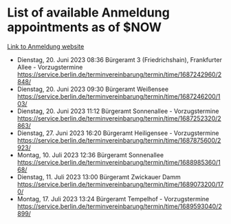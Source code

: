 # List of available Anmeldung appointments as of $NOW
[Link to Anmeldung website](https://service.berlin.de/terminvereinbarung/termin/tag.php?termin=1&anliegen[]=120686&dienstleisterlist=122210,122217,327316,122219,327312,122227,327314,122231,327346,122243,327348,122254,122252,329742,122260,329745,122262,329748,122271,327278,122273,327274,122277,327276,330436,122280,327294,122282,327290,122284,327292,122291,327270,122285,327266,122286,327264,122296,327268,150230,329760,122297,327286,122294,327284,122312,329763,122314,329775,122304,327330,122311,327334,122309,327332,317869,122281,327352,122279,329772,122283,122276,327324,122274,327326,122267,329766,122246,327318,122251,327320,122257,327322,122208,327298,122226,327300&herkunft=http%3A%2F%2Fservice.berlin.de%2Fdienstleistung%2F120686%2F)
- Dienstag, 20. Juni 2023 08:36 Bürgeramt 3 (Friedrichshain), Frankfurter Allee - Vorzugstermine https://service.berlin.de/terminvereinbarung/termin/time/1687242960/2848/
- Dienstag, 20. Juni 2023 09:30 Bürgeramt Weißensee https://service.berlin.de/terminvereinbarung/termin/time/1687246200/103/
- Dienstag, 20. Juni 2023 11:12 Bürgeramt Sonnenallee - Vorzugstermine https://service.berlin.de/terminvereinbarung/termin/time/1687252320/2863/
- Dienstag, 27. Juni 2023 16:20 Bürgeramt Heiligensee - Vorzugstermine https://service.berlin.de/terminvereinbarung/termin/time/1687875600/2923/
- Montag, 10. Juli 2023 12:36 Bürgeramt Sonnenallee https://service.berlin.de/terminvereinbarung/termin/time/1688985360/168/
- Dienstag, 11. Juli 2023 13:00 Bürgeramt Zwickauer Damm https://service.berlin.de/terminvereinbarung/termin/time/1689073200/170/
- Montag, 17. Juli 2023 13:24 Bürgeramt Tempelhof - Vorzugstermine https://service.berlin.de/terminvereinbarung/termin/time/1689593040/2899/
